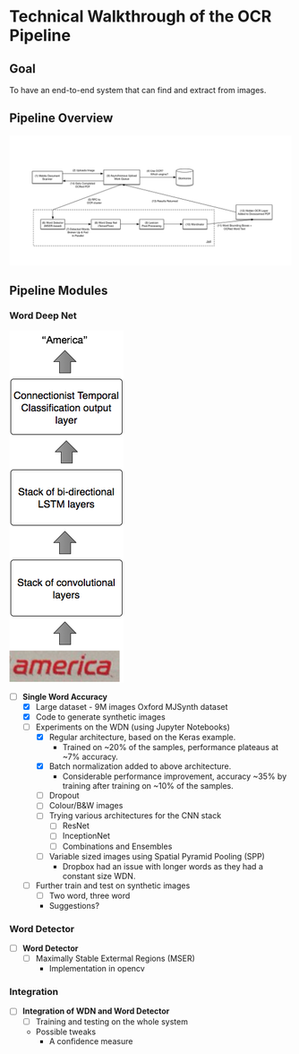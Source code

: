 # Technical Walkthrough of the OCR Pipeline

## Goal

To have an end-to-end system that can find and extract from images.

## Pipeline Overview

![Dropbox Pipeline image](pipeline.png)

## Pipeline Modules

### Word Deep Net  

![Dropbox Pipeline image](wdn.png)

- [ ] **Single Word Accuracy**
  - [x] Large dataset - 9M images Oxford MJSynth dataset
  - [x] Code to generate synthetic images
  - [ ] Experiments on the WDN (using Jupyter Notebooks)
    - [x] Regular architecture, based on the Keras example.
      - Trained on ~20% of the samples, performance plateaus at ~7% accuracy.
    - [x] Batch normalization added to above architecture.
      - Considerable performance improvement, accuracy ~35% by training after training on ~10% of the samples.
    - [ ] Dropout
    - [ ] Colour/B&W images
    - [ ] Trying various architectures for the CNN stack
      - [ ] ResNet
      - [ ] InceptionNet
      - [ ] Combinations and Ensembles
    - [ ] Variable sized images using Spatial Pyramid Pooling (SPP)
      - Dropbox had an issue with longer words as they had a constant size WDN.
  - [ ] Further train and test on synthetic images
    - [ ] Two word, three word
    - Suggestions?  
  
### Word Detector  

- [ ] **Word Detector**
  - [ ] Maximally Stable Extermal Regions (MSER)
    - Implementation in opencv  

### Integration

- [ ] **Integration of WDN and Word Detector**
  - [ ] Training and testing on the whole system
  - Possible tweaks
    - A confidence measure


